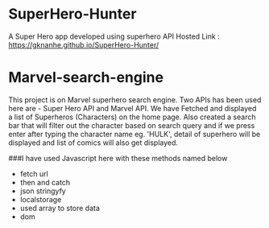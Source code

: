 # SuperHero-Hunter
A Super Hero  app developed using superhero API
Hosted Link :   https://gknanhe.github.io/SuperHero-Hunter/

# Marvel-search-engine
This project is on Marvel superhero search engine. Two APIs has been used here are - Super Hero API and Marvel API. 
We have Fetched and displayed a list of Superheros (Characters) on the home page.
Also created a search bar that will filter out the character based on search query and if we press enter after typing the character name eg. 'HULK',
detail of superhero will be displayed and list of comics will also get displayed.

###I have used Javascript here with these methods named below 

- fetch url
- then and catch
- json stringyfy
- localstorage 
- used array to store data
- dom 

